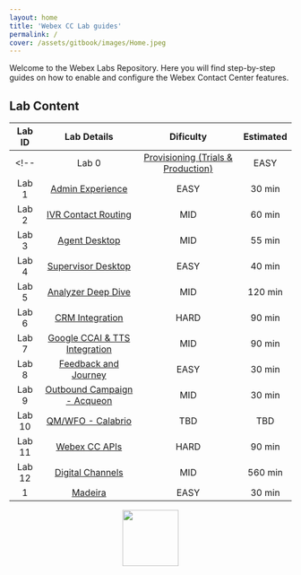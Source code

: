 ```yaml
---
layout: home
title: 'Webex CC Lab guides'
permalink: /
cover: /assets/gitbook/images/Home.jpeg
---
```



Welcome to the Webex Labs Repository. Here you will find step-by-step guides on how to enable and configure the Webex Contact Center features.


## Lab Content

| Lab ID |                         Lab Details                         | Dificulty | Estimated |
|:------:|:-----------------------------------------------------------:|:---------:|:---------:|
<!-- | Lab 0  | [Provisioning (Trials & Production) ](/pages/Provisioning/) |   EASY    |  40 min   | -->
| Lab 1  |               [Admin Experience](/pages/CH/)                |   EASY    |  30 min   |
| Lab 2  |             [IVR Contact Routing](/pages/IVR/)              |    MID    |  60 min   |
| Lab 3  |               [Agent Desktop](/pages/Agent/)                |   MID    |  55 min   |
| Lab 4  |          [Supervisor Desktop](/pages/Supervisor/)           |   EASY    |  40 min   |
| Lab 5  |           [Analyzer Deep Dive](/pages/Analyzer/)            |    MID    |  120 min   |
| Lab 6  |               [CRM Integration](/pages/CRM/)                |   HARD    |  90 min   |
| Lab 7  |        [Google CCAI & TTS Integration](/pages/CCAI/)        |   MID    |  90 min   |
| Lab 8  |             [Feedback and Journey](/pages/JDS_XM/)             |    EASY    |  30 min   |
| Lab 9  |       [Outbound Campaign - Acqueon](/pages/Acqueon2/)        |    MID    |  30 min   |
| Lab 10 |            [QM/WFO - Calabrio](/pages/Calabrio/)            |    TBD    |  TBD  |
| Lab 11 |                [Webex CC APIs](/pages/API/)                 |   HARD    |  90 min   |
| Lab 12 |             [Digital Channels](/pages/Digital/)             |    MID    |  560 min  |  -->
|  1  |               [Madeira](/pages/Madeira)                |   EASY    |  30 min   |


<center><img src="/assets/gitbook/images/webex.png" width="100"></center>

